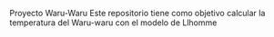 Proyecto Waru-Waru
Este repositorio tiene como objetivo calcular la temperatura del Waru-waru con el modelo de Llhomme
